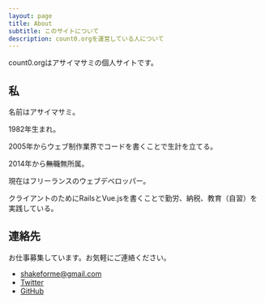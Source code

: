```yaml
---
layout: page
title: About
subtitle: このサイトについて
description: count0.orgを運営している人について
---
```

count0.orgはアサイマサミの個人サイトです。

## 私

名前はアサイマサミ。

1982年生まれ。

2005年からウェブ制作業界でコードを書くことで生計を立てる。

2014年から~~無職~~無所属。

現在はフリーランスのウェブデベロッパー。

クライアントのためにRailsとVue.jsを書くことで勤労、納税、教育（自習）を実践している。

## 連絡先

お仕事募集しています。お気軽にご連絡ください。

* [shakeforme@gmail.com](mailto:shakeforme@gmail.com)
* [Twitter][twitter]
* [GitHub][github]


[twitter]: https://twitter.com/count0
[atomfeed]: /atom.xml
[github]: https://github.com/pipboy3000
